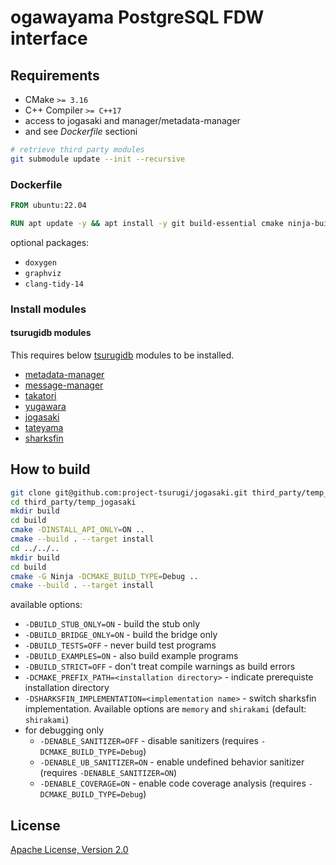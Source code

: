 # ogawayama PostgreSQL FDW interface

## Requirements

* CMake `>= 3.16`
* C++ Compiler `>= C++17`
* access to jogasaki and manager/metadata-manager
* and see *Dockerfile* sectioni

```sh
# retrieve third party modules
git submodule update --init --recursive
```

### Dockerfile

```dockerfile
FROM ubuntu:22.04

RUN apt update -y && apt install -y git build-essential cmake ninja-build libboost-system-dev libboost-thread-dev libboost-serialization-dev libgoogle-glog-dev libgflags-dev
```

optional packages:

* `doxygen`
* `graphviz`
* `clang-tidy-14`

### Install modules

#### tsurugidb modules

This requires below [tsurugidb](https://github.com/project-tsurugi/tsurugidb) modules to be installed.

* [metadata-manager](https://github.com/project-tsurugi/metadata-manager)
* [message-manager](https://github.com/project-tsurugi/message-manager)
* [takatori](https://github.com/project-tsurugi/takatori)
* [yugawara](https://github.com/project-tsurugi/yugawara)
* [jogasaki](https://github.com/project-tsurugi/jogasaki)
* [tateyama](https://github.com/project-tsurugi/tateyama)
* [sharksfin](https://github.com/project-tsurugi/sharksfin)

## How to build

```sh
git clone git@github.com:project-tsurugi/jogasaki.git third_party/temp_jogasaki
cd third_party/temp_jogasaki
mkdir build
cd build
cmake -DINSTALL_API_ONLY=ON ..
cmake --build . --target install
cd ../../..
mkdir build
cd build
cmake -G Ninja -DCMAKE_BUILD_TYPE=Debug ..
cmake --build . --target install
```

available options:
* `-DBUILD_STUB_ONLY=ON` - build the stub only
* `-DBUILD_BRIDGE_ONLY=ON` - build the bridge only
* `-DBUILD_TESTS=OFF` - never build test programs
* `-DBUILD_EXAMPLES=ON` - also build example programs
* `-DBUILD_STRICT=OFF` - don't treat compile warnings as build errors
* `-DCMAKE_PREFIX_PATH=<installation directory>` - indicate prerequiste installation directory
* `-DSHARKSFIN_IMPLEMENTATION=<implementation name>` - switch sharksfin implementation. Available options are `memory` and `shirakami` (default: `shirakami`)
* for debugging only
  * `-DENABLE_SANITIZER=OFF` - disable sanitizers (requires `-DCMAKE_BUILD_TYPE=Debug`)
  * `-DENABLE_UB_SANITIZER=ON` - enable undefined behavior sanitizer (requires `-DENABLE_SANITIZER=ON`)
  * `-DENABLE_COVERAGE=ON` - enable code coverage analysis (requires `-DCMAKE_BUILD_TYPE=Debug`)

## License

[Apache License, Version 2.0](http://www.apache.org/licenses/LICENSE-2.0)
